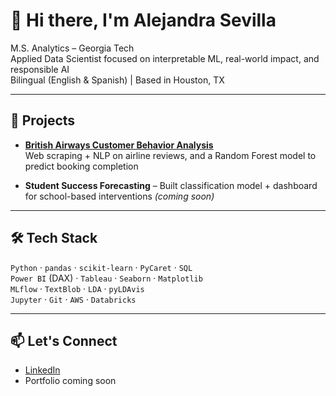 # 👋 Hi there, I'm Alejandra Sevilla

M.S. Analytics – Georgia Tech  
Applied Data Scientist focused on interpretable ML, real-world impact, and responsible AI  
Bilingual (English & Spanish) | Based in Houston, TX

---

## 💼 Projects

- [**British Airways Customer Behavior Analysis**](https://github.com/alejandrasevilla/ba-customer-behavior-analysis)  
  Web scraping + NLP on airline reviews, and a Random Forest model to predict booking completion

- **Student Success Forecasting** – Built classification model + dashboard for school-based interventions *(coming soon)*

---

## 🛠️ Tech Stack

`Python` · `pandas` · `scikit-learn` · `PyCaret` · `SQL`  
`Power BI` (DAX) · `Tableau` · `Seaborn` · `Matplotlib`  
`MLflow` · `TextBlob` · `LDA` · `pyLDAvis`  
`Jupyter` · `Git` · `AWS` · `Databricks`

---

## 📫 Let's Connect

- [LinkedIn](https://www.linkedin.com/in/alejandra-sevilla-m)
- Portfolio coming soon
